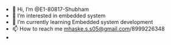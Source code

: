 - 👋 Hi, I’m @E1-80817-Shubham
- 👀 I’m interested in embedded system
- 🌱 I’m currently learning Embedded system development
- 📫 How to reach me mhaske.s.s05@gmail.com/8999226348
- 

<!---
E1-80817-Shubham/E1-80817-Shubham is a ✨ special ✨ repository because its `README.md` (this file) appears on your GitHub profile.
You can click the Preview link to take a look at your changes.
--->

